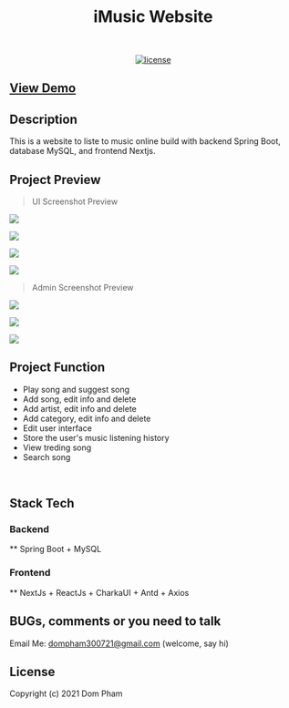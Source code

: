 <h1 align="center">iMusic Website</h1>
<br/>

<p align="center">
  <a href=""><img alt="license" src="https://img.shields.io/github/license/dompham21/Imusicvn-SpringBoot-NextJs"></a>
</p> 

## [View Demo](http://imusic.vn.s3-website-ap-southeast-1.amazonaws.com)


## Description
This is a website to liste to music online build with backend Spring Boot, database MySQL, and frontend Nextjs.

## Project Preview
> UI Screenshot Preview

![](https://imusicvn.s3.ap-southeast-1.amazonaws.com/Screen+Shot+2021-12-25+at+01.30.46.png)<br/>

![](https://imusicvn.s3.ap-southeast-1.amazonaws.com/Screen+Shot+2021-12-25+at+01.32.04.png)<br/>

![](https://imusicvn.s3.ap-southeast-1.amazonaws.com/Screen+Shot+2021-12-25+at+01.34.19.png)<br/>

![](https://imusicvn.s3.ap-southeast-1.amazonaws.com/Screen+Shot+2021-12-25+at+01.35.18.png)<br/>

> Admin Screenshot Preview

![](https://imusicvn.s3.ap-southeast-1.amazonaws.com/Screen+Shot+2021-12-25+at+01.37.41.png)<br/>

![](https://imusicvn.s3.ap-southeast-1.amazonaws.com/Screen+Shot+2021-12-25+at+01.38.19.png)<br/>

![](https://imusicvn.s3.ap-southeast-1.amazonaws.com/Screen+Shot+2021-12-25+at+01.38.32.png)<br/>


## Project Function
- Play song and suggest song  
- Add song, edit info and delete
- Add artist, edit info and delete
- Add category, edit info and delete
- Edit user interface 
- Store the user's music listening history
- View treding song
- Search song
<br/>

## Stack Tech
### Backend 
** Spring Boot + MySQL
### Frontend
** NextJs + ReactJs + CharkaUI + Antd + Axios

## BUGs, comments or you need to talk  
Email Me: dompham300721@gmail.com (welcome, say hi)

## License

Copyright (c) 2021 Dom Pham



